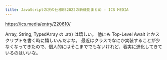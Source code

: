 ```yaml
---
title: JavaScriptの次の仕様ES2022の新機能まとめ - ICS MEDIA
---
```


https://ics.media/entry/220610/

Array, String, TypedArray の .at() は嬉しい。
他にも Top-Level Await とかスクリプトを書く時に嬉しいんだよな。
最近はクラスでなにか実装することが少なくなってきたので、個人的にはそこまででもないけれど、着実に進化してきているのはいいな。

